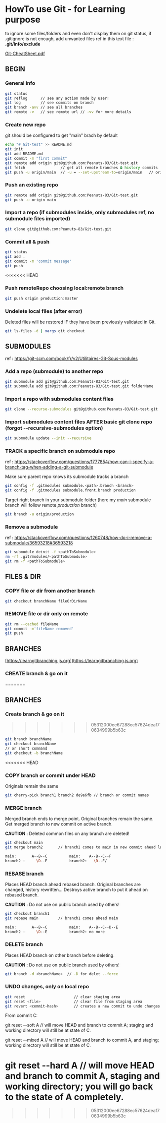 # HowTo use Git - for Learning purpose
to ignore some files/folders and even don't display them on git status, if .gitignore is not enough, add unwanted files ref in this text file : **.git/info/exclude**

[Git-CheatSheet.pdf](./github-git-cheat-sheet.pdf)

## BEGIN

### General info

```bash
git status
git reflog      // see any action made by user!
git log         // see commits on branch
git branch -avv // see all branches
git remote -v   // see remote url // -vv for more details
```

### Create new repo
git should be configured to get "main" brach by default

```bash
echo "# Git-test" >> README.md
git init
git add README.md
git commit -m "first commit"
git remote add origin git@github.com:Peanuts-83/Git-test.git
git fetch                // get all remote branches & history commits
git push -u origin/main  // -u = --set-upstream-to=origin/main   // origin = remote-repo-url // main = remote-branch
```

### Push an existing repo

```bash
git remote add origin git@github.com:Peanuts-83/Git-test.git
git push -u origin main
```

### Import a repo (if submodules inside, only submodules ref, no submodule files imported)

```bash
git clone git@github.com:Peanuts-83/Git-test.git
```

### Commit all & push

```bash
git status
git add .
git commit -m 'commit message'
git push
```

<<<<<<< HEAD
### Push remoteRepo choosing local:remote branch

```bash
git push origin production:master
```

### Undelete local files (after error)

Deleted files will be restored IF they have been previously validated in Git.

```bash
git ls-files -d | xargs git checkout
```

## SUBMODULES

ref : https://git-scm.com/book/fr/v2/Utilitaires-Git-Sous-modules

### Add a repo (submodule) to another repo

```bash
git submodule add git@github.com:Peanuts-83/Git-test.git
git submodule add git@github.com:Peanuts-83/Git-test.git folderName     // optional
```

### Import a repo with submodules content files

```bash
git clone --recurse-submodules git@github.com:Peanuts-83/Git-test.git
```

### Import submodules content files AFTER basic git clone repo (forgot --recursive-submodules option)

```bash
git submodule update --init --recursive
```

### TRACK a specific branch on submodule repo

ref : https://stackoverflow.com/questions/1777854/how-can-i-specify-a-branch-tag-when-adding-a-git-submodule

Make sure parent repo knows its submodule tracks a branch

```bash
git config -f .gitmodules submodule.<path>.branch <branch>
git config -f .gitmodules submodule.front.branch production
```
Target right branch in your submodule folder (here my *main* submodule branch will follow remote *production* branch)

```bash
git branch -u origin/production
```

### Remove a submodule

ref : https://stackoverflow.com/questions/1260748/how-do-i-remove-a-submodule/36593218#36593218

```bash
git submodule deinit -f <pathToSubmodule>
rm -rf .git/modules/<pathToSubmodule>
git rm -f <pathToSubmodule>
```

## FILES & DIR

### COPY file or dir from another branch

```bash
git checkout branchName fileOrDirName
```

### REMOVE file or dir only on remote

```bash
git rm --cached fileName
git commit -m'fileName removed'
git push
```

## BRANCHES

[https://learngitbranching.js.org](https://learngitbranching.js.org)
### CREATE branch & go on it
=======
## BRANCHES

### Create branch & go on it
>>>>>>> 05312000ee67288ec57624deaf70634999b5b63c

```bash
git branch branchName
git checkout branchName
// or short command
git checkout -b branchName
```
<<<<<<< HEAD

### COPY branch or commit under HEAD

Originals remain the same

```bash
git cherry-pick branch1 branch2 de9a6fb // branch or commit names
```

### MERGE branch

Merged branch ends to merge point. Original branches remain the same.
Get merged branch to new commit on active branch.&nbsp;

**CAUTION** : Deleted common files on any branch are deleted!

```bash
git checkout main
git merge branch2       // branch2 comes to main in new commit ahead last commit on main

main:       A--B--C          main:    A--B--C--F 
branch2 :     \D--E          branch2:   \D--E/ 
```

### REBASE branch

Places HEAD branch ahead rebased branch. Original branches are changed, history rewritten...
Destroys active branch to put it ahead on rebased branch.&nbsp;

**CAUTION** : Do not use on public branch used by others!

```bash
git checkout branch1
git rebase main         // branch1 comes ahead main

main:       A--B--C          main:    A--B--C--D--E
branch2 :     \D--E          branch2: no more
```

### DELETE branch

Places HEAD branch on other branch before deleting.

**CAUTION** : Do not use on public branch used by others!

```bash
git branch -d <branchName>  // -D for delet --force
```

### UNDO changes, only on local repo
```bash
git reset                      // clear staging area
git reset <file>               // clear file from staging area
git revert <commit-hash>       // creates a new commit to undo changes made by selected commit
```
From commit C:&nbsp;

git reset --soft A   // will move HEAD and branch to commit A; staging and working directory will still be at state of C.&nbsp;

git reset --mixed A  // will move HEAD and branch to commit A, and staging; working directory will still be at state of C.&nbsp;

git reset --hard A  // will move HEAD and branch to commit A, staging and working directory; you will go back to the state of A completely.
=======
>>>>>>> 05312000ee67288ec57624deaf70634999b5b63c

